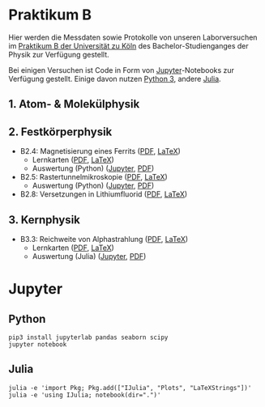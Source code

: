 # Praktikum B
Hier werden die Messdaten sowie Protokolle von unseren Laborversuchen im [Praktikum B der Universität zu Köln](https://physik.uni-koeln.de/index.php?id=617) des Bachelor-Studienganges der Physik zur Verfügung gestellt.

Bei einigen Versuchen ist Code in Form von [Jupyter](https://jupyter.org)-Notebooks zur Verfügung gestellt. Einige davon nutzen [Python 3](https://www.python.org), andere [Julia](https://julialang.org).

## 1. Atom- & Molekülphysik
## 2. Festkörperphysik
* B2.4: Magnetisierung eines Ferrits ([PDF](./B2.4/B2.4.pdf), [LaTeX](./B2.4/B2.4.tex))
	* Lernkarten ([PDF](./B2.4/B2.4_Lernkarten.pdf), [LaTeX](./B2.4/B2.4_Lernkarten.tex))
	* Auswertung (Python) ([Jupyter](./B2.4/data/Auswertung.ipynb), [PDF](./B2.4/data/Auswertung.pdf))
* B2.5: Rastertunnelmikroskopie ([PDF](./B2.5/B2.5.pdf), [LaTeX](./B2.5/B2.5.tex))
	* Auswertung (Python) ([Jupyter](./B2.5/data/Austrittsarbeit/Auswertung.ipynb), [PDF](./B2.5/data/Austrittsarbeit/Auswertung.pdf))
* B2.8: Versetzungen in Lithiumfluorid ([PDF](./B2.8/B2.8.pdf), [LaTeX](./B2.8/B2.8.tex))

## 3. Kernphysik
* B3.3: Reichweite von Alphastrahlung ([PDF](./B3.3/B3.3.pdf), [LaTeX](./B3.3/B3.3.tex))
	* Lernkarten ([PDF](./B3.3/B3.3_Lernkarten.pdf), [LaTeX](./B3.3/B3.3_Lernkarten.tex))
	* Auswertung (Julia) ([Jupyter](./B3.3/data/Auswertung.ipynb), [PDF](./B3.3/data/Auswertung.pdf))

# Jupyter
## Python

```shell
pip3 install jupyterlab pandas seaborn scipy
jupyter notebook
```

## Julia
```shell
julia -e 'import Pkg; Pkg.add(["IJulia", "Plots", "LaTeXStrings"])'
julia -e 'using IJulia; notebook(dir=".")'
```
